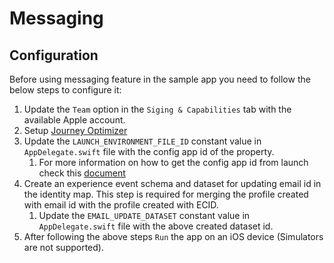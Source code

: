 # Messaging

## Configuration
Before using messaging feature in the sample app you need to follow the below steps to configure it:

1. Update the `Team` option in the `Siging & Capabilities` tab with the available Apple account. 
1. Setup [Journey Optimizer](https://aep-sdks.gitbook.io/docs/beta/adobe-journey-optimizer)
1. Update the `LAUNCH_ENVIRONMENT_FILE_ID` constant value in `AppDelegate.swift` file with the config app id of the property.
    1. For more information on how to get the config app id from launch check this [document](https://experienceleague.adobe.com/docs/launch/using/publish/environments/environments.html?lang=en#mobile-configuration)
1. Create an experience event schema and dataset for updating email id in the identity map. This step is required for merging the profile created with email id with the profile created with ECID.
    1. Update the `EMAIL_UPDATE_DATASET` constant value in `AppDelegate.swift` file with the above created dataset id.
1. After following the above steps `Run` the app on an iOS device (Simulators are not supported).

